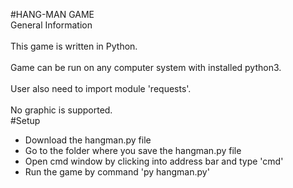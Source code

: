 #HANG-MAN GAME
<br>General Information</br>
<br>This game is written in Python.</br>
<br>Game can be run on any computer system with installed python3.</br>
<br>User also need to import module 'requests'.</br>
<br>No graphic is supported.</br>
#Setup
<ul>
<li>Download the hangman.py file</li>
<li>Go to the folder where you save the hangman.py file</li>
<li>Open cmd window by clicking into address bar and type 'cmd'</li>
<li>Run the game by command 'py hangman.py'</li>
</ul>
